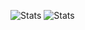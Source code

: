![Stats](https://github-readme-stats.vercel.app/api?username=sightedbike273&count_private=true&show_icons=true "My Stats")
![Stats](https://github-profile-trophy.vercel.app/?username=SightedBike273&column=8&theme=dark&no-frame=true&no-bg=true)
